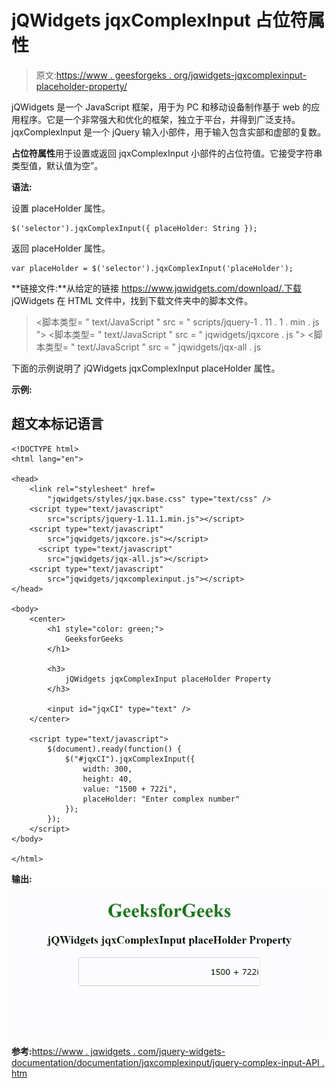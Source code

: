 # jQWidgets jqxComplexInput 占位符属性

> 原文:[https://www . geesforgeks . org/jqwidgets-jqxcomplexinput-placeholder-property/](https://www.geeksforgeeks.org/jqwidgets-jqxcomplexinput-placeholder-property/)

jQWidgets 是一个 JavaScript 框架，用于为 PC 和移动设备制作基于 web 的应用程序。它是一个非常强大和优化的框架，独立于平台，并得到广泛支持。jqxComplexInput 是一个 jQuery 输入小部件，用于输入包含实部和虚部的复数。

**占位符属性**用于设置或返回 jqxComplexInput 小部件的占位符值。它接受字符串类型值，默认值为空”。

**语法:**

设置 placeHolder 属性。

```
$('selector').jqxComplexInput({ placeHolder: String });
```

返回 placeHolder 属性。

```
var placeHolder = $('selector').jqxComplexInput('placeHolder');
```

**链接文件:**从给定的链接 https://www.jqwidgets.com/download/.下载 jQWidgets 在 HTML 文件中，找到下载文件夹中的脚本文件。

> <link rel="”stylesheet”" href="”jqwidgets/styles/jqx.base.css”" type="”text/css”">
> <脚本类型= " text/JavaScript " src = " scripts/jquery-1 . 11 . 1 . min . js "></脚本类型>
> <脚本类型= " text/JavaScript " src = " jqwidgets/jqxcore . js "></脚本类型>
> <脚本类型= " text/JavaScript " src = " jqwidgets/jqx-all . js

下面的示例说明了 jQWidgets jqxComplexInput placeHolder 属性。

**示例:**

## 超文本标记语言

```
<!DOCTYPE html>
<html lang="en">

<head>
    <link rel="stylesheet" href=
        "jqwidgets/styles/jqx.base.css" type="text/css" />
    <script type="text/javascript" 
        src="scripts/jquery-1.11.1.min.js"></script>
    <script type="text/javascript" 
        src="jqwidgets/jqxcore.js"></script>
      <script type="text/javascript" 
        src="jqwidgets/jqx-all.js"></script>
    <script type="text/javascript" 
        src="jqwidgets/jqxcomplexinput.js"></script>
</head>

<body>
    <center>
        <h1 style="color: green;">
            GeeksforGeeks
        </h1>

        <h3>
            jQWidgets jqxComplexInput placeHolder Property
        </h3>

        <input id="jqxCI" type="text" />
    </center>

    <script type="text/javascript">
        $(document).ready(function() {
            $("#jqxCI").jqxComplexInput({
                width: 300,
                height: 40,
                value: "1500 + 722i",
                placeHolder: "Enter complex number"
            });
        });
    </script>
</body>

</html>
```

**输出:**

![](img/dfbef294d320e5bfe33b3caaa20d4f59.png)

**参考:**[https://www . jqwidgets . com/jquery-widgets-documentation/documentation/jqxcomplexinput/jquery-complex-input-API . htm](https://www.jqwidgets.com/jquery-widgets-documentation/documentation/jqxcomplexinput/jquery-complex-input-api.htm)